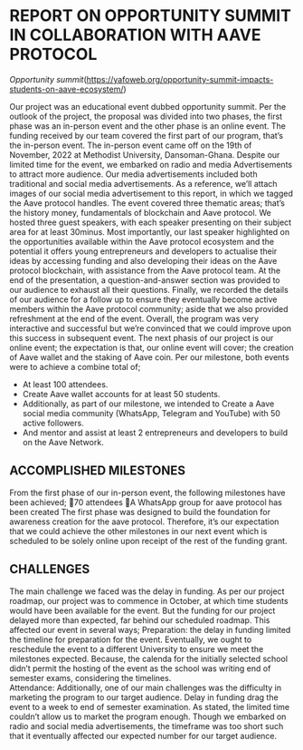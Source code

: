 # REPORT ON OPPORTUNITY SUMMIT IN COLLABORATION WITH AAVE PROTOCOL

*Opportunity summit*(https://yafoweb.org/opportunity-summit-impacts-students-on-aave-ecosystem/)

Our project was an educational event dubbed opportunity summit. Per the outlook of the project, the proposal was divided into two phases, the first phase was an in-person event and the other phase is an online event. 
The funding received by our team covered the first part of our program, that’s the in-person event. The in-person event came off on the 19th of November, 2022 at Methodist University, Dansoman-Ghana. Despite our limited time for the event, we embarked on radio and media Advertisements to attract more audience. Our media advertisements included both traditional and social media advertisements. As a reference, we’ll attach images of our social media advertisement to this report, in which we tagged the Aave protocol handles. 
The event covered three thematic areas; that’s the history money, fundamentals of blockchain and Aave protocol. We hosted three guest speakers, with each speaker presenting on their subject area for at least 30minus. Most importantly, our last speaker highlighted on the opportunities available within the Aave protocol ecosystem and the potential it offers young entrepreneurs and developers to actualise their ideas by accessing funding and also developing their ideas on the Aave protocol blockchain, with assistance from the Aave protocol team. 
At the end of the presentation, a question-and-answer section was provided to our audience to exhaust all their questions. Finally, we recorded the details of our audience for a follow up to ensure they eventually become active members within the Aave protocol community; aside that we also provided refreshment at the end of the event. 
Overall, the program was very interactive and successful but we’re convinced that we could improve upon this success in subsequent event. The next phasis of our project is our online event; the expectation is that, our online event will cover; the creation of Aave wallet and the staking of Aave coin. Per our milestone, both events were to achieve a combine total of;
* At least 100 attendees.
* Create Aave wallet accounts for at least 50 students.
* Additionally, as part of our milestone, we intended to Create a Aave social media community (WhatsApp, Telegram and YouTube) with 50 active followers.
* And mentor and assist at least 2 entrepreneurs and developers to build on the Aave Network.

## ACCOMPLISHED MILESTONES
From the first phase of our in-person event, the following milestones have been achieved;
70 attendees 
A WhatsApp group for aave protocol has been created 
The first phase was designed to build the foundation for awareness creation for the aave protocol. Therefore, it’s our expectation that we could achieve the other milestones in our next event which is scheduled to be solely online upon receipt of the rest of the funding grant.

## CHALLENGES 
The main challenge we faced was the delay in funding. As per our project roadmap, our project was to commence in October, at which time students would have been available for the event. But the funding for our project delayed more than expected, far behind our scheduled roadmap. This affected our event in several ways;
 Preparation: the delay in funding limited the timeline for preparation for the event. Eventually, we ought to reschedule the event to a different University to ensure we meet the milestones expected. Because, the calenda for the initially selected school didn’t permit the hosting of the event as the school was writing end of semester exams, considering the timelines.    
Attendance: Additionally, one of our main challenges was the difficulty in marketing the program to our target audience. Delay in funding drag the event to a week to end of semester examination. As stated, the limited time couldn’t allow us to market the program enough. Though we embarked on radio and social media advertisements, the timeframe was too short such that it eventually affected our expected number for our target audience.  
